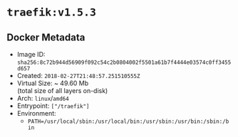 # `traefik:v1.5.3`

## Docker Metadata

- Image ID: `sha256:8c72b944d56909f092c54c2b0804002f5501a61b7f4444e03574c0ff3455d657`
- Created: `2018-02-27T21:48:57.251510555Z`
- Virtual Size: ~ 49.60 Mb  
  (total size of all layers on-disk)
- Arch: `linux`/`amd64`
- Entrypoint: `["/traefik"]`
- Environment:
  - `PATH=/usr/local/sbin:/usr/local/bin:/usr/sbin:/usr/bin:/sbin:/bin`
